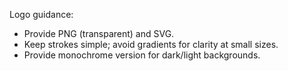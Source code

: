 Logo guidance:
- Provide PNG (transparent) and SVG.
- Keep strokes simple; avoid gradients for clarity at small sizes.
- Provide monochrome version for dark/light backgrounds.
